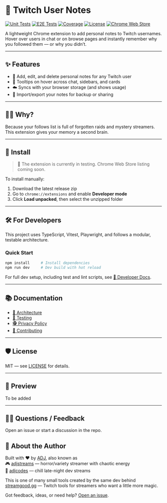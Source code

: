 # 📝 Twitch User Notes

[![Unit Tests](https://github.com/adjstreams/twitch-user-notes/actions/workflows/unit-test.yml/badge.svg?branch=test-ci-workflows)](https://github.com/adjstreams/twitch-user-notes/actions/workflows/unit-tests.yml)
[![E2E Tests](https://github.com/adjstreams/twitch-user-notes/actions/workflows/e2e.yml/badge.svg)](https://github.com/adjstreams/twitch-user-notes/actions/workflows/e2e.yml)
[![Coverage](https://codecov.io/gh/adjstreams/twitch-user-notes/branch/test-ci-workflows/graph/badge.svg)](https://codecov.io/gh/adjstreams/twitch-user-notes/tree/test-ci-workflows)
[![License](https://img.shields.io/github/license/adjstreams/twitch-user-notes.svg)](./LICENSE)
[![Chrome Web Store](https://img.shields.io/chrome-web-store/v/YOUR_EXTENSION_ID.svg)](https://chrome.google.com/webstore/detail/YOUR_EXTENSION_ID)

A lightweight Chrome extension to add personal notes to Twitch usernames. Hover over users in chat or on browse pages and instantly remember why you followed them — or why you didn’t.

---

## ✨ Features

- 📝 Add, edit, and delete personal notes for any Twitch user  
- 💬 Tooltips on hover across chat, sidebars, and cards  
- ☁️ Syncs with your browser storage (and shows usage)  
- 🔁 Import/export your notes for backup or sharing  

---

## 🧙‍♂️ Why?

Because your follows list is full of forgotten raids and mystery streamers. This extension gives your memory a second brain.

---

## 🚀 Install

> 🧪 The extension is currently in testing. Chrome Web Store listing coming soon.

To install manually:

1. Download the latest release zip  
2. Go to `chrome://extensions` and enable **Developer mode**  
3. Click **Load unpacked**, then select the unzipped folder  

---

## 🛠️ For Developers

This project uses TypeScript, Vitest, Playwright, and follows a modular, testable architecture.

### Quick Start

```bash
npm install     # Install dependencies
npm run dev     # Dev build with hot reload
```

For full dev setup, including test and lint scripts, see [📘 Developer Docs](./docs/index.md).

---

## 📚 Documentation

- [🔧 Architecture](./docs/architecture.md)
- [🧪 Testing](./docs/testing.md)
- [🕵️ Privacy Policy](./docs/privacy.md)
- [🤝 Contributing](./CONTRIBUTING.md)

---

## 🛡️ License

MIT — see [LICENSE](./LICENSE) for details.

---

## 📸 Preview

To be added

---

## 🙋‍♀️ Questions / Feedback

Open an issue or start a discussion in the repo.


## 👋 About the Author

Built with ❤️ by [ADJ](https://adj.gg), also known as  
🎮 [adjstreams](https://twitch.tv/adjstreams) — horror/variety streamer with chaotic energy  
🧘 [adjcodes](https://twitch.tv/adjcodes) — chill late-night dev streams  

This is one of many small tools created by the same dev behind [streamgood.gg](https://streamgood.gg) — Twitch tools for streamers who want a little more magic.

Got feedback, ideas, or need help? [Open an issue](https://github.com/adjstreams/twitch-user-notes/issues).
